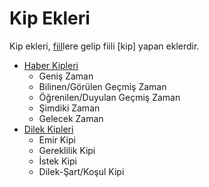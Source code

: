 # Kip Ekleri

Kip ekleri, [fiil](../../dil/kelime/fiil.md)lere gelip fiili [kip] yapan eklerdir.

- [Haber Kipleri](./haber.md)
    - Geniş Zaman
    - Bilinen/Görülen Geçmiş Zaman
    - Öğrenilen/Duyulan Geçmiş Zaman
    - Şimdiki Zaman
    - Gelecek Zaman
- [Dilek Kipleri](./dilek.md)
    - Emir Kipi
    - Gereklilik Kipi
    - İstek Kipi
    - Dilek-Şart/Koşul Kipi


